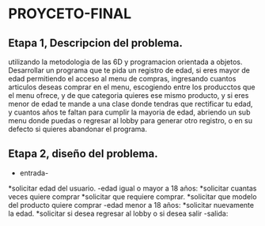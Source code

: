 # PROYCETO-FINAL

## Etapa 1, Descripcion del problema.
utilizando la metodologia de las 6D y programacion orientada a objetos.
Desarrollar un programa que te pida un registro de edad, si eres mayor de edad permitiendo el acceso al menu de compras, ingresando cuantos articulos deseas comprar en el menu, escogiendo entre los producctos que el menu ofrece, y de que categoria quieres ese mismo producto, y si eres menor de edad te mande a una clase donde tendras que rectificar tu edad, y cuantos años te faltan para cumplir la mayoria de edad, abriendo un sub menu donde puedas o regresar al lobby para generar otro registro, o en su defecto si quieres abandonar el programa.

## Etapa 2, diseño del problema.

* entrada-

*solicitar edad del usuario.
-edad igual o mayor a 18 años:
*solicitar cuantas veces quiere comprar
*solicitar que requiere comprar.
*solicitar que modelo del producto quiere comprar
-edad menor a 18 años:
*solicitar nuevamente la edad.
*solicitar si desea regresar al lobby o si desea salir
-salida:


